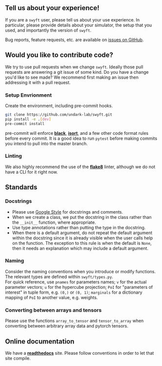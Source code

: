 ## Tell us about your experience!

If you are a `swyft` user, please tell us about your use experience.
In particular, please provide details about your simulator, the setup that you used, and importantly the version of `swyft`.

Bug reports, feature requests, etc. are available on [issues on GitHub](https://github.com/undark-lab/swyft/issues).

## Would you like to contribute code?

We try to use pull requests when we change `swyft`.
Ideally those pull requests are answering a git issue of some kind.
Do you have a change you'd like to see made? We recommend first making an issue then addressing it with a pull request.

### Setup Envrionment

Create the environment, including pre-commit hooks.

```bash
git clone https://github.com/undark-lab/swyft.git
pip install -e .[dev]
pre-commit install
```

pre-commit will enforce **[black](https://github.com/psf/black)**,
**[isort](https://github.com/timothycrosley/isort)**,
and a few other code format rules before every commit.
It is a good idea to run `pytest` before making commits you intend to pull into the master branch.

### Linting
We also highly recommend the use of the **[flake8](https://flake8.pycqa.org/en/latest/)** linter, although we do not have a CLI for it right now.

## Standards

### Docstrings
- Please use [Google Style](http://google.github.io/styleguide/pyguide.html#38-comments-and-docstrings) for docstrings and comments.  
- When we create a class, we put the docstring in the class rather than the `__init__` function, where appropriate.  
- Use type annotations rather than putting the type in the docstring.  
- When there is a default argument, do not repeat the default argument within the docstring since it is already visible when the user calls help on the function. The exception to this rule is when the default is `None`, then it needs an explanation which may include a default argument.

### Naming
Consider the naming conventions when you introduce or modify functions. The relevant types are defined within `swyft/types.py`.  
For quick reference, use `pnames` for parameters names; `v` for the actual parameter vectors; `u` for the hypercube projection; `PoI` for "parameters of interest" in tuple form, e.g. `(0,)` or `(0, 1)`; `marginals` for a dictionary mapping of `PoI` to another value, e.g. weights.

### Converting between arrays and tensors
Please use the functions `array_to_tensor` and `tensor_to_array` when converting between arbitrary array data and pytorch tensors.


## Online documentation

We have a **[readthedocs](https://swyft.readthedocs.io/en/latest/)** site.
Please follow conventions in order to let that site compile.

